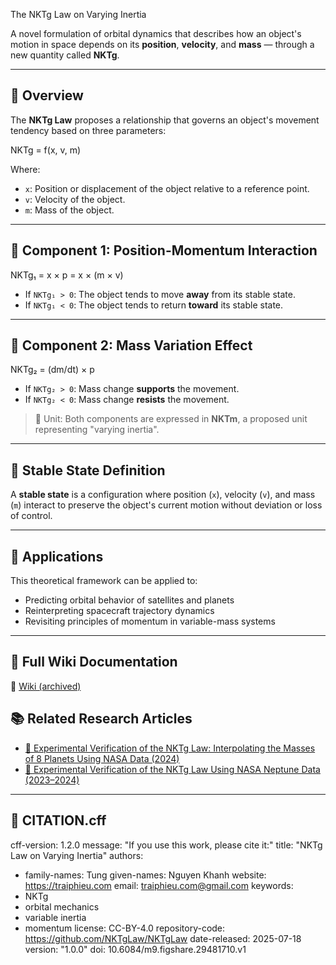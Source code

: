 The NKTg Law on Varying Inertia

A novel formulation of orbital dynamics that describes how an object's motion in space depends on its **position**, **velocity**, and **mass** — through a new quantity called **NKTg**.

---

## 📌 Overview

The **NKTg Law** proposes a relationship that governs an object's movement tendency based on three parameters:

NKTg = f(x, v, m)

Where:
- `x`: Position or displacement of the object relative to a reference point.
- `v`: Velocity of the object.
- `m`: Mass of the object.

---

## 🔸 Component 1: Position-Momentum Interaction

NKTg₁ = x × p = x × (m × v)

- If `NKTg₁ > 0`: The object tends to move **away** from its stable state.  
- If `NKTg₁ < 0`: The object tends to return **toward** its stable state.

---

## 🔸 Component 2: Mass Variation Effect

NKTg₂ = (dm/dt) × p

- If `NKTg₂ > 0`: Mass change **supports** the movement.  
- If `NKTg₂ < 0`: Mass change **resists** the movement.

> 📏 Unit: Both components are expressed in **NKTm**, a proposed unit representing "varying inertia".

---

## 🔧 Stable State Definition

A **stable state** is a configuration where position (`x`), velocity (`v`), and mass (`m`) interact to preserve the object's current motion without deviation or loss of control.

---

## 📂 Applications

This theoretical framework can be applied to:
- Predicting orbital behavior of satellites and planets  
- Reinterpreting spacecraft trajectory dynamics  
- Revisiting principles of momentum in variable-mass systems

---

## 📘 Full Wiki Documentation

📖 [Wiki (archived)](wiki.md)


## 📚 Related Research Articles

- [🔬 Experimental Verification of the NKTg Law: Interpolating the Masses of 8 Planets Using NASA Data (2024)](Experimental_Verification_of_the_NKTg_Law_Interpolating_the_Masses_of_8_Planets_2024.md)  
- [🌊 Experimental Verification of the NKTg Law Using NASA Neptune Data (2023–2024)](Experimental_Verification_of_the_NKTg_Law_Using_NASA_Neptune_Data_2023_2024.md)

---

## 📄 CITATION.cff

cff-version: 1.2.0
message: "If you use this work, please cite it:"
title: "NKTg Law on Varying Inertia"
authors:
  - family-names: Tung
    given-names: Nguyen Khanh
    website: https://traiphieu.com
    email: traiphieu.com@gmail.com
keywords:
  - NKTg
  - orbital mechanics
  - variable inertia
  - momentum
license: CC-BY-4.0
repository-code: https://github.com/NKTgLaw/NKTgLaw
date-released: 2025-07-18
version: "1.0.0"
doi: 10.6084/m9.figshare.29481710.v1


